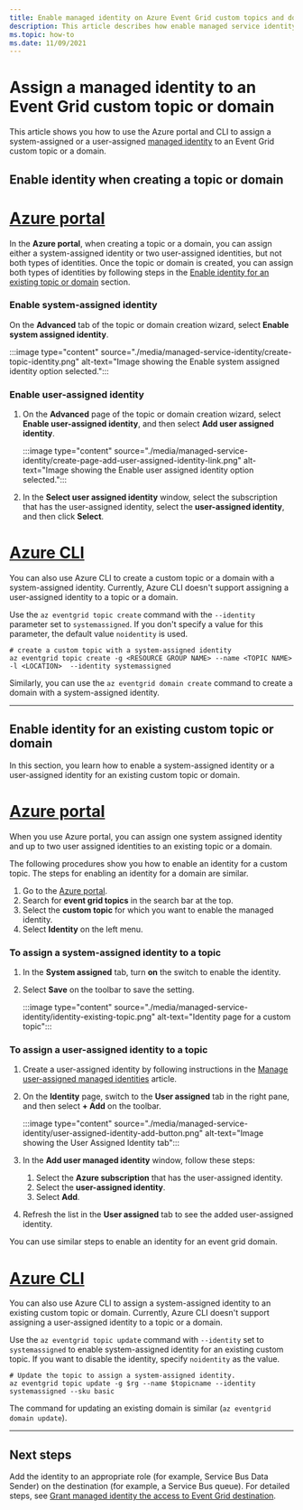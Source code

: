 ```yaml
---
title: Enable managed identity on Azure Event Grid custom topics and domains
description: This article describes how enable managed service identity for an Azure Event Grid custom topic or domain. 
ms.topic: how-to
ms.date: 11/09/2021
---
```


# Assign a managed identity to an Event Grid custom topic or domain 
This article shows you how to use the Azure portal and CLI to assign a system-assigned or a user-assigned [managed identity](../active-directory/managed-identities-azure-resources/overview.md) to an Event Grid custom topic or a domain. 

## Enable identity when creating a topic or domain

# [Azure portal](#tab/portal)
In the **Azure portal**, when creating a topic or a domain, you can assign either a system-assigned identity or two user-assigned identities, but not both types of identities. Once the topic or domain is created, you can assign both types of identities by following steps in the [Enable identity for an existing topic or domain](#enable-identity-for-an-existing-custom-topic-or-domain) section.

### Enable system-assigned identity
On the **Advanced** tab of the topic or domain creation wizard, select **Enable system assigned identity**. 

:::image type="content" source="./media/managed-service-identity/create-topic-identity.png" alt-text="Image showing the Enable system assigned identity option selected.":::

### Enable user-assigned identity
1. On the **Advanced** page of the topic or domain creation wizard, select **Enable user-assigned identity**, and then select **Add user assigned identity**. 

    :::image type="content" source="./media/managed-service-identity/create-page-add-user-assigned-identity-link.png" alt-text="Image showing the Enable user assigned identity option selected.":::
1. In the **Select user assigned identity** window, select the subscription that has the user-assigned identity, select the **user-assigned identity**, and then click **Select**. 

# [Azure CLI](#tab/cli)
You can also use Azure CLI to create a custom topic or a domain with a system-assigned identity. Currently, Azure CLI doesn't support assigning a user-assigned identity to a topic or a domain.  

Use the `az eventgrid topic create` command with the `--identity` parameter set to `systemassigned`. If you don't specify a value for this parameter, the default value `noidentity` is used. 

```azurecli-interactive
# create a custom topic with a system-assigned identity
az eventgrid topic create -g <RESOURCE GROUP NAME> --name <TOPIC NAME> -l <LOCATION>  --identity systemassigned
```

Similarly, you can use the `az eventgrid domain create` command to create a domain with a system-assigned identity.

---

## Enable identity for an existing custom topic or domain
In this section, you learn how to enable a system-assigned identity or a user-assigned identity for an existing custom topic or domain. 

# [Azure portal](#tab/portal)
When you use Azure portal, you can assign one system assigned identity and up to two user assigned identities to an existing topic or a domain.

The following procedures show you how to enable an identity for a custom topic. The steps for enabling an identity for a domain are similar. 

1. Go to the [Azure portal](https://portal.azure.com).
2. Search for **event grid topics** in the search bar at the top.
3. Select the **custom topic** for which you want to enable the managed identity. 
4. Select **Identity** on the left menu.

### To assign a system-assigned identity to a topic
1. In the **System assigned** tab, turn **on** the switch to enable the identity. 
1. Select **Save** on the toolbar to save the setting. 

    :::image type="content" source="./media/managed-service-identity/identity-existing-topic.png" alt-text="Identity page for a custom topic"::: 

### To assign a user-assigned identity to a topic
1. Create a user-assigned identity by following instructions in the [Manage user-assigned managed identities](../active-directory/managed-identities-azure-resources/how-manage-user-assigned-managed-identities.md) article. 
1. On the **Identity** page, switch to the **User assigned** tab in the right pane, and then select **+ Add** on the toolbar.

    :::image type="content" source="./media/managed-service-identity/user-assigned-identity-add-button.png" alt-text="Image showing the User Assigned Identity tab":::     
1. In the **Add user managed identity** window, follow these steps:
    1. Select the **Azure subscription** that has the user-assigned identity. 
    1. Select the **user-assigned identity**. 
    1. Select **Add**. 
1. Refresh the list in the **User assigned** tab to see the added user-assigned identity.

You can use similar steps to enable an identity for an event grid domain.

# [Azure CLI](#tab/cli)
You can also use Azure CLI to assign a system-assigned identity to an existing custom topic or domain. Currently, Azure CLI doesn't support assigning a user-assigned identity to a topic or a domain.

Use the `az eventgrid topic update` command with `--identity` set to `systemassigned` to enable system-assigned identity for an existing custom topic. If you want to disable the identity, specify `noidentity` as the value. 

```azurecli-interactive
# Update the topic to assign a system-assigned identity. 
az eventgrid topic update -g $rg --name $topicname --identity systemassigned --sku basic 
```

The command for updating an existing domain is similar (`az eventgrid domain update`).

---

## Next steps
Add the identity to an appropriate role (for example, Service Bus Data Sender) on the destination (for example, a Service Bus queue). For detailed steps, see [Grant managed identity the access to Event Grid destination](add-identity-roles.md). 
